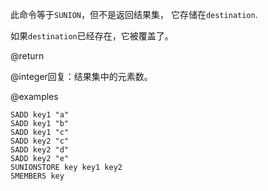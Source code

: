 此命令等于`SUNION`，但不是返回结果集，
它存储在`destination`.

如果`destination`已经存在，它被覆盖了。

@return

@integer回复：结果集中的元素数。

@examples

```cli
SADD key1 "a"
SADD key1 "b"
SADD key1 "c"
SADD key2 "c"
SADD key2 "d"
SADD key2 "e"
SUNIONSTORE key key1 key2
SMEMBERS key
```
